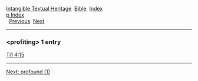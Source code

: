 [Intangible Textual Heritage](../../index)  [Bible](../index) 
[Index](index)   
[p Index](_p_)  
  [Previous](c08881)  [Next](c08883) 

------------------------------------------------------------------------

### &lt;profiting&gt; 1 entry

[Ti1 4:15](../kjv/ti1004.htm#015)  

------------------------------------------------------------------------

[Next: profound (1)](c08883)
